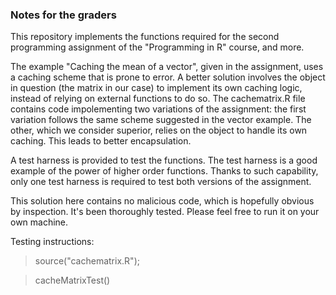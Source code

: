 ### Notes for the graders

This repository implements the functions required for the second programming
assignment of the "Programming in R" course, and more.

The example "Caching the mean of a vector", given in the assignment, uses a 
caching scheme that is prone to error. A better solution involves the object 
in question (the matrix in our case) to implement its own caching logic, 
instead of relying on external functions to do so. The cachematrix.R file 
contains code impolementing two variations of the assignment: the first 
variation follows the same scheme suggested in the vector example. The 
other, which we consider superior, relies on the object to handle 
its own caching. This leads to better encapsulation.

A test harness is provided to test the functions. The test harness is a good 
example of the power of higher order functions. Thanks to such capability, 
only one test harness is required to test both versions of the assignment.

This solution here contains no malicious code, which is hopefully obvious
by inspection. It's been thoroughly tested. Please feel free to run it on
your own machine.

Testing instructions:

> source("cachematrix.R");

> cacheMatrixTest()
